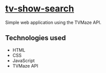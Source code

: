 # [tv-show-search](https://avadnais.github.io/tv-show-search/)

Simple web application using the TVMaze API.

## Technologies used
- HTML
- CSS
- JavaScript
- TVMaze API
